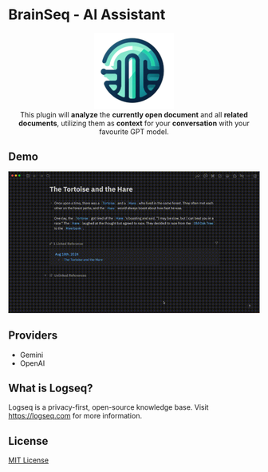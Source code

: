 # BrainSeq - AI Assistant

<div align="center">
  <img src="./logo.png" width="160" />
</div>

<div align="center">
  This plugin will <b>analyze</b> the <b>currently open document</b> and all <b>related documents</b>, utilizing them as <b>context</b> for your <b>conversation</b> with your favourite GPT model.
</div>

## Demo
<div align="center">
  <img src="./demo/assistseq-demo.gif" />
</div>

## Providers
- Gemini
- OpenAI

## What is Logseq?
Logseq is a privacy-first, open-source knowledge base. Visit https://logseq.com for more information.

## License
<a href="https://github.com/galihlprakoso/logseq-plugin-assistseq-ai-assistant/blob/master/LICENSE">MIT License</a>
